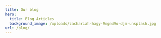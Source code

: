 ```yaml
---
title: Our blog
hero:
  title: Blog Articles
  background_image: /uploads/zachariah-hagy-9ngnd9o-djm-unsplash.jpg
url: /blog/
---
```

